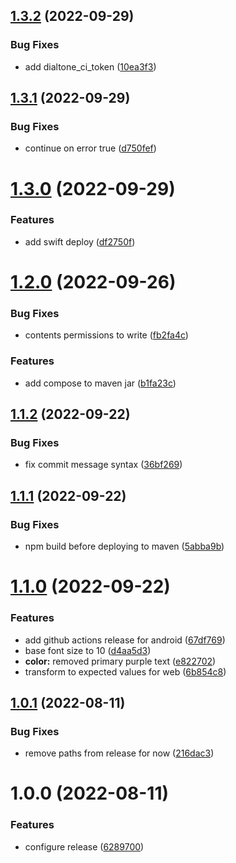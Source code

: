 ## [1.3.2](https://github.com/dialpad/dialtone-tokens/compare/v1.3.1...v1.3.2) (2022-09-29)


### Bug Fixes

* add dialtone_ci_token ([10ea3f3](https://github.com/dialpad/dialtone-tokens/commit/10ea3f357efb751e37d913cb9297851f9f6fb219))

## [1.3.1](https://github.com/dialpad/dialtone-tokens/compare/v1.3.0...v1.3.1) (2022-09-29)


### Bug Fixes

* continue on error true ([d750fef](https://github.com/dialpad/dialtone-tokens/commit/d750fef56f343a87419787290744f4bf51549eb0))

# [1.3.0](https://github.com/dialpad/dialtone-tokens/compare/v1.2.0...v1.3.0) (2022-09-29)


### Features

* add swift deploy ([df2750f](https://github.com/dialpad/dialtone-tokens/commit/df2750faa7277db90e9d352f68ead2a9ce5ac8ec))

# [1.2.0](https://github.com/dialpad/dialtone-tokens/compare/v1.1.2...v1.2.0) (2022-09-26)


### Bug Fixes

* contents permissions to write ([fb2fa4c](https://github.com/dialpad/dialtone-tokens/commit/fb2fa4c62d93b3340694ff3e747f8e927736ead1))


### Features

* add compose to maven jar ([b1fa23c](https://github.com/dialpad/dialtone-tokens/commit/b1fa23c9c7627edccfacdabfd292f09da70566cc))

## [1.1.2](https://github.com/dialpad/dialtone-tokens/compare/v1.1.1...v1.1.2) (2022-09-22)


### Bug Fixes

* fix commit message syntax ([36bf269](https://github.com/dialpad/dialtone-tokens/commit/36bf269a2c8d22ce36aa7b9174d24f98479ba42e))

## [1.1.1](https://github.com/dialpad/dialtone-tokens/compare/v1.1.0...v1.1.1) (2022-09-22)


### Bug Fixes

* npm build before deploying to maven ([5abba9b](https://github.com/dialpad/dialtone-tokens/commit/5abba9bde0274f83fa0ca2ae19a5c954dc82d434))

# [1.1.0](https://github.com/dialpad/dialtone-tokens/compare/v1.0.1...v1.1.0) (2022-09-22)


### Features

* add github actions release for android ([67df769](https://github.com/dialpad/dialtone-tokens/commit/67df769669d5de866f08c8ea9f6bee4cd1c0f752))
* base font size to 10 ([d4aa5d3](https://github.com/dialpad/dialtone-tokens/commit/d4aa5d3ab952b1a64fcfb55d5430ab3100289025))
* **color:** removed primary purple text ([e822702](https://github.com/dialpad/dialtone-tokens/commit/e82270275b14416fda7740f96a445b30375d6411))
* transform to expected values for web ([6b854c8](https://github.com/dialpad/dialtone-tokens/commit/6b854c8daa9e0a5d6ebc46295e2441b5f722113a))

## [1.0.1](https://github.com/dialpad/dialtone-tokens/compare/v1.0.0...v1.0.1) (2022-08-11)


### Bug Fixes

* remove paths from release for now ([216dac3](https://github.com/dialpad/dialtone-tokens/commit/216dac31880dec886fcbcac8c0b47966dffae88a))

# 1.0.0 (2022-08-11)


### Features

* configure release ([6289700](https://github.com/dialpad/dialtone-tokens/commit/6289700f2c1102318220bcf670dfc8bfe6f2d412))
